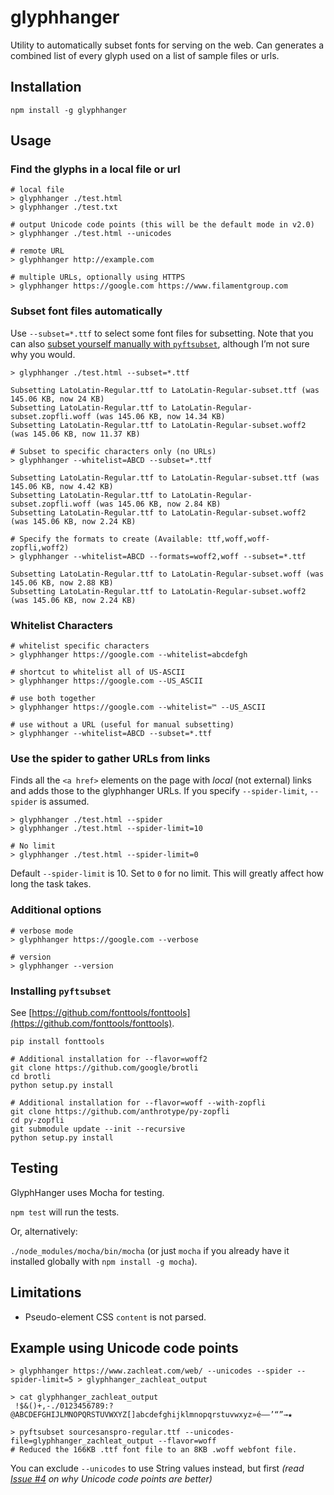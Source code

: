 # glyphhanger

Utility to automatically subset fonts for serving on the web. Can generates a combined list of every glyph used on a list of sample files or urls.

## Installation

```
npm install -g glyphhanger
```

## Usage

### Find the glyphs in a local file or url

```
# local file
> glyphhanger ./test.html
> glyphhanger ./test.txt

# output Unicode code points (this will be the default mode in v2.0)
> glyphhanger ./test.html --unicodes

# remote URL
> glyphhanger http://example.com

# multiple URLs, optionally using HTTPS
> glyphhanger https://google.com https://www.filamentgroup.com

```

### Subset font files automatically

Use `--subset=*.ttf` to select some font files for subsetting. Note that you can also [subset yourself manually with `pyftsubset`](docs/manual-subset.md), although I’m not sure why you would.

```
> glyphhanger ./test.html --subset=*.ttf

Subsetting LatoLatin-Regular.ttf to LatoLatin-Regular-subset.ttf (was 145.06 KB, now 24 KB)
Subsetting LatoLatin-Regular.ttf to LatoLatin-Regular-subset.zopfli.woff (was 145.06 KB, now 14.34 KB)
Subsetting LatoLatin-Regular.ttf to LatoLatin-Regular-subset.woff2 (was 145.06 KB, now 11.37 KB)

# Subset to specific characters only (no URLs)
> glyphhanger --whitelist=ABCD --subset=*.ttf

Subsetting LatoLatin-Regular.ttf to LatoLatin-Regular-subset.ttf (was 145.06 KB, now 4.42 KB)
Subsetting LatoLatin-Regular.ttf to LatoLatin-Regular-subset.zopfli.woff (was 145.06 KB, now 2.84 KB)
Subsetting LatoLatin-Regular.ttf to LatoLatin-Regular-subset.woff2 (was 145.06 KB, now 2.24 KB)

# Specify the formats to create (Available: ttf,woff,woff-zopfli,woff2)
> glyphhanger --whitelist=ABCD --formats=woff2,woff --subset=*.ttf

Subsetting LatoLatin-Regular.ttf to LatoLatin-Regular-subset.woff (was 145.06 KB, now 2.88 KB)
Subsetting LatoLatin-Regular.ttf to LatoLatin-Regular-subset.woff2 (was 145.06 KB, now 2.24 KB)
```

### Whitelist Characters

```
# whitelist specific characters
> glyphhanger https://google.com --whitelist=abcdefgh

# shortcut to whitelist all of US-ASCII
> glyphhanger https://google.com --US_ASCII

# use both together
> glyphhanger https://google.com --whitelist=™ --US_ASCII

# use without a URL (useful for manual subsetting)
> glyphhanger --whitelist=ABCD --subset=*.ttf
```

### Use the spider to gather URLs from links

Finds all the `<a href>` elements on the page with *local* (not external) links and adds those to the glyphhanger URLs. If you specify `--spider-limit`, `--spider` is assumed.

```
> glyphhanger ./test.html --spider
> glyphhanger ./test.html --spider-limit=10

# No limit
> glyphhanger ./test.html --spider-limit=0
```

Default `--spider-limit` is 10. Set to `0` for no limit. This will greatly affect how long the task takes.

### Additional options

```
# verbose mode
> glyphhanger https://google.com --verbose

# version
> glyphhanger --version
```

### Installing `pyftsubset`

See [https://github.com/fonttools/fonttools](https://github.com/fonttools/fonttools).

```
pip install fonttools

# Additional installation for --flavor=woff2
git clone https://github.com/google/brotli
cd brotli
python setup.py install

# Additional installation for --flavor=woff --with-zopfli
git clone https://github.com/anthrotype/py-zopfli
cd py-zopfli
git submodule update --init --recursive
python setup.py install
```


## Testing

GlyphHanger uses Mocha for testing.

`npm test` will run the tests.

Or, alternatively:

`./node_modules/mocha/bin/mocha` (or just `mocha` if you already have it installed globally with `npm install -g mocha`).

## Limitations

* Pseudo-element CSS `content` is not parsed.

## Example using Unicode code points

```
> glyphhanger https://www.zachleat.com/web/ --unicodes --spider --spider-limit=5 > glyphhanger_zachleat_output

> cat glyphhanger_zachleat_output
 !$&()+,-./0123456789:?@ABCDEFGHIJLMNOPQRSTUVWXYZ[]abcdefghijklmnopqrstuvwxyz»é–—’“”→★

> pyftsubset sourcesanspro-regular.ttf --unicodes-file=glyphhanger_zachleat_output --flavor=woff
# Reduced the 166KB .ttf font file to an 8KB .woff webfont file.
``` 

You can exclude `--unicodes` to use String values instead, but first _(read [Issue #4](https://github.com/filamentgroup/glyphhanger/issues/4)  on why Unicode code points are better)_
